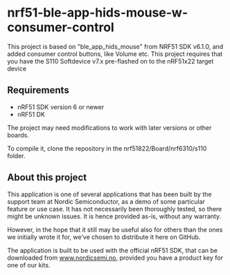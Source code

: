 nrf51-ble-app-hids-mouse-w-consumer-control
==================

This project is based on "ble_app_hids_mouse" from NRF51 SDK v6.1.0, and added consumer control buttons, like Volume etc.
This project requires that you have the S110 Softdevice v7.x pre-flashed on to the nRF51x22 target device

Requirements
------------
- nRF51 SDK version 6 or newer
- nRF51 DK

The project may need modifications to work with later versions or other boards. 

To compile it, clone the repository in the nrf51822/Board/nrf6310/s110 folder.

About this project
------------------
This application is one of several applications that has been built by the support team at Nordic Semiconductor, as a demo of some particular feature or use case. It has not necessarily been thoroughly tested, so there might be unknown issues. It is hence provided as-is, without any warranty. 

However, in the hope that it still may be useful also for others than the ones we initially wrote it for, we've chosen to distribute it here on GitHub. 

The application is built to be used with the official nRF51 SDK, that can be downloaded from www.nordicsemi.no, provided you have a product key for one of our kits.